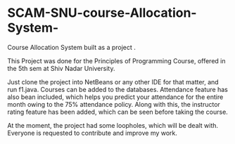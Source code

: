 # SCAM-SNU-course-Allocation-System-
Course Allocation System built as a project .

This Project was done for the Principles of Programming Course, offered in the 5th sem at Shiv Nadar University. 

Just clone the project into NetBeans or any other IDE for that matter, and run f1.java.
Courses can be added to the databases. Attendance feature has also bean included, which helps you predict your attendance for the entire month owing to the 75% attendance policy.
Along with this, the instructor rating feature has been added, which can be seen before taking the course.

At the moment, the project had some loopholes, which will be dealt with. 
Everyone is requested to contribute and improve my work.
